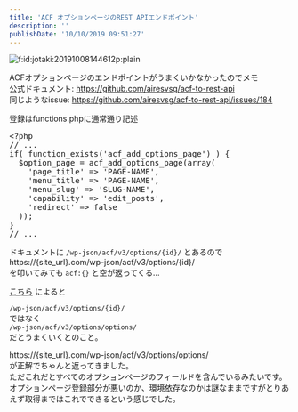 ```yaml
---
title: 'ACF オプションページのREST APIエンドポイント'
description: ''
publishDate: '10/10/2019 09:51:27'
---
```


<p><span itemscope itemtype="http://schema.org/Photograph"><img src="/images/hatena/20191008144612.png" alt="f:id:jotaki:20191008144612p:plain" title="f:id:jotaki:20191008144612p:plain" class="hatena-fotolife" itemprop="image" /></span></p>

<p>ACFオプションページのエンドポイントがうまくいかなかったのでメモ<br/>
公式ドキュメント: <a href="https://github.com/airesvsg/acf-to-rest-api">https://github.com/airesvsg/acf-to-rest-api</a><br/>
同じようなissue: <a href="https://github.com/airesvsg/acf-to-rest-api/issues/184">https://github.com/airesvsg/acf-to-rest-api/issues/184</a></p>

<p>登録はfunctions.phpに通常通り記述</p>

<pre class="code lang-php" data-lang="php" data-unlink><span class="synSpecial">&lt;?php</span>
<span class="synComment">// ...</span>
<span class="synStatement">if</span><span class="synSpecial">(</span> <span class="synIdentifier">function_exists</span><span class="synSpecial">(</span><span class="synConstant">'acf_add_options_page'</span><span class="synSpecial">)</span> <span class="synSpecial">)</span> <span class="synSpecial">{</span>
  <span class="synStatement">$</span><span class="synIdentifier">option_page</span> <span class="synStatement">=</span> acf_add_options_page<span class="synSpecial">(</span><span class="synType">array</span><span class="synSpecial">(</span>
    <span class="synConstant">'page_title'</span> <span class="synStatement">=&gt;</span> <span class="synConstant">'PAGE-NAME'</span>,
    <span class="synConstant">'menu_title'</span> <span class="synStatement">=&gt;</span> <span class="synConstant">'PAGE-NAME'</span>,
    <span class="synConstant">'menu_slug'</span> <span class="synStatement">=&gt;</span> <span class="synConstant">'SLUG-NAME'</span>,
    <span class="synConstant">'capability'</span> <span class="synStatement">=&gt;</span> <span class="synConstant">'edit_posts'</span>,
    <span class="synConstant">'redirect'</span> <span class="synStatement">=&gt;</span> <span class="synConstant">false</span>
  <span class="synSpecial">))</span>;
<span class="synSpecial">}</span>
<span class="synComment">// ...</span>
</pre>

<p>ドキュメントに <code>/wp-json/acf/v3/options/{id}/</code> とあるので<br/>
https://{site_url}.com/wp-json/acf/v3/options/{id}/<br/>
を叩いてみても <code>acf:{}</code> と空が返ってくる...</p>

<p><a href="https://www.bountysource.com/issues/69485018-unable-to-put-post-values-for-custom-fields">こちら</a> によると</p>

<p><code>/wp-json/acf/v3/options/{id}/</code><br/>
ではなく<br/>
<code>/wp-json/acf/v3/options/options/</code><br/>
だとうまくいくとのこと。</p>

<p>https://{site_url}.com/wp-json/acf/v3/options/options/<br/>
が正解でちゃんと返ってきました。<br/>
ただこれだとすべてのオプションページのフィールドを含んでいるみたいです。<br/>
オプションページ登録部分が悪いのか、環境依存なのかは謎なままですがとりあえず取得まではこれでできるという感じでした。</p>
